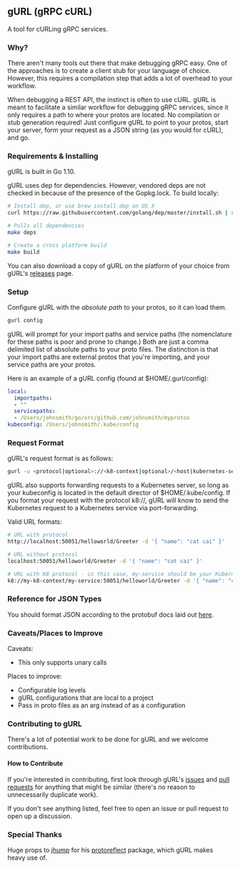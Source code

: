 ## gURL (gRPC cURL)
A tool for cURLing gRPC services.

### Why?
There aren't many tools out there that make debugging gRPC easy. One of the approaches is to create a client stub for your language of choice. However, this requires a compilation step that adds a lot of overhead to your workflow.

When debugging a REST API, the instinct is often to use cURL. gURL is meant to facilitate a similar workflow for debugging gRPC services, since it only requires a path to where your protos are located. No compilation or stub generation required! Just configure gURL to point to your protos, start your server, form your request as a JSON string (as you would for cURL), and go.

### Requirements & Installing
gURL is built in Go 1.10.

gURL uses dep for dependencies. However, vendored deps are not checked in because of the presence of the Gopkg.lock. To build locally:
```bash
# Install dep, or use brew install dep on OS X
curl https://raw.githubusercontent.com/golang/dep/master/install.sh | sh

# Pulls all dependencies
make deps

# Create a cross platform build
make build
```

You can also download a copy of gURL on the platform of your choice from gURL's [releases](https://github.com/wearefair/gurl/releases) page.

### Setup
Configure gURL with the *absolute path* to your protos, so it can load them.

```bash
gurl config
```

gURL will prompt for your import paths and service paths (the nomenclature for these paths is poor and prone to change.) Both are just a comma delimited list of absolute paths to your proto files. The distinction is that your import paths are external protos that you're importing, and your service paths are your protos.

Here is an example of a gURL config (found at $HOME/.gurl/config):

```yaml
local:
  importpaths:
  - ""
  servicepaths:
  - /Users/johnsmith/go/src/github.com/johnsmith/myprotos
kubeconfig: /Users/johnsmith/.kube/config
```

### Request Format
gURL's request format is as follows:
```bash
gurl -u <protocol|optional>://<k8-context|optional>/<host|kubernetes-service-name>:<port>/<service>/<rpc> -d '{ "field_name": "field_value" }'
```

gURL also supports forwarding requests to a Kubernetes server, so long as your kubeconfig is located in the default director of $HOME/.kube/config. If you format your request with the protocol k8://, gURL will know to send the Kubernetes request to a Kubernetes service via port-forwarding.

Valid URL formats:
```bash
# URL with protocol
http://localhost:50051/helloworld/Greeter -d '{ "name": "cat cai" }'

# URL without protocol
localhost:50051/helloworld/Greeter -d '{ "name": "cat cai" }'

# URL with K8 protocol - in this case, my-service should be your Kubernetes service name, along with the service port used to expose your gRPC service
k8://my-k8-context/my-service:50051/helloworld/Greeter -d '{ "name": "cat cai" }'
```

### Reference for JSON Types
You should format JSON according to the protobuf docs laid out [here](https://developers.google.com/protocol-buffers/docs/proto3#json).

### Caveats/Places to Improve
Caveats:
- This only supports unary calls

Places to improve:
- Configurable log levels
- gURL configurations that are local to a project
- Pass in proto files as an arg instead of as a configuration

### Contributing to gURL
There's a lot of potential work to be done for gURL and we welcome contributions.

#### How to Contribute
If you're interested in contributing, first look through gURL's [issues](https://github.com/wearefair/gurl/issues) and [pull requests](https://github.com/wearefair/gurl/pulls) for anything that might be similar (there's no reason to unnecessarily duplicate work).

If you don't see anything listed, feel free to open an issue or pull request to open up a discussion.

### Special Thanks
Huge props to [jhump](https://github.com/jhump) for his [protoreflect](https://github.com/jhump/protoreflect) package, which gURL makes heavy use of.
